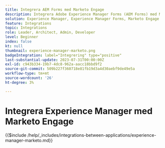 ```yaml
---
title: Integrera AEM Forms med Marketo Engage
description: Integrera Adobe Experience Manager Forms (AEM Forms) med Marketo Engage för smidig framtagning av leads.
solution: Experience Manager, Experience Manager Forms, Marketo Engage
feature: Integrations
topic: Integrations
role: Leader, Architect, Admin, Developer
level: Beginner
index: false
kt: null
thumbnail: experience-manager-marketo.png
badgeIntegration: label="Integrering" type="positive"
last-substantial-update: 2023-07-31T00:00:00Z
exl-id: c943b334-19b7-4dc8-962a-aacc18bbd9f2
source-git-commit: 509b227f360718e81fb19d3a4d30aebf9de49e5a
workflow-type: tm+mt
source-wordcount: '26'
ht-degree: 3%

---
```


# Integrera Experience Manager med Marketo Engage

{{$include /help/_includes/integrations-between-applications/experience-manager-marketo.md}}
